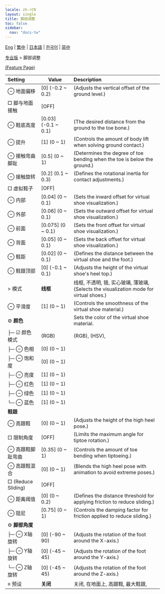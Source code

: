 ```yaml
---
locale: zh-rCN
layout: single
title: 脚部调整
toc: false
sidebar:
  nav: "docs-tw"
---
```

[Eng](/dancexr/menu/2025.4/actor/feet_adjustment) | [繁中](/tw/dancexr/menu/2025.4/actor/feet_adjustment) | [日本語](/jp/dancexr/menu/2025.4/actor/feet_adjustment) | [한국어](/kr/dancexr/menu/2025.4/actor/feet_adjustment) | [简中](/zh/dancexr/menu/2025.4/actor/feet_adjustment)

[专业版](../menu#专业版) > 脚部调整



[(Feature Page)](/zh/dancexr/features/feet_adjustment)

| Setting | Value | Description |
| :--- | --- | :--- |
|  ⊖ 地面偏移| [0] (-0.2 ~ 0.2) | (Adjusts the vertical offset of the ground level.)
|  □ 脚与地面接触| [OFF] | 
|  ⊖ 鞋底高度| [0.03] (-0.1 ~ 0.1) | (The desired distance from the ground to the toe bone.)
|  ⊖ 提升| [1] (0 ~ 1) | (Controls the amount of body lift when solving ground contact.)
|  ⊖ 接触弯曲脚趾| [0.5] (0 ~ 1) | (Determines the degree of toe bending when the toe is below the ground.)
|  ⊖ 接触旋转| [0.2] (0.1 ~ 0.3) | (Defines the rotational inertia for contact adjustments.)
|  □ 虚拟鞋子| [OFF] | 
|  ⊖ 内部| [0.04] (0 ~ 0.1) | (Sets the inward offset for virtual shoe visualization.)
|  ⊖ 外部| [0.06] (0 ~ 0.1) | (Sets the outward offset for virtual shoe visualization.)
|  ⊖ 前面| [0.075] (0 ~ 0.1) | (Sets the front offset for virtual shoe visualization.)
|  ⊖ 背面| [0.05] (0 ~ 0.1) | (Sets the back offset for virtual shoe visualization.)
|  ⊖ 鞋距| [0.02] (0 ~ 0.1) | (Defines the distance between the virtual shoe and the foot.)
|  ⊖ 鞋跟顶部| [0] (-0.1 ~ 0.1) | (Adjusts the height of the virtual shoe's heel top.)
|  > 模式| **线框** | 线框, 不透明, 铬, 实心玻璃, 薄玻璃, <br/>(Selects the visualization mode for virtual shoes.) |
|  ⊖ 平滑度| [1] (0 ~ 1) | (Controls the smoothness of the virtual shoe material.)
|  ⚙️ <b>颜色</b>| | Sets the color of the virtual shoe material.
| ├─ ☑ 颜色模式| (RGB) | (RGB), (HSV), 
| ├─ ⊖ 色相| [0] (0 ~ 1) | 
| ├─ ⊖ 饱和度| [0] (0 ~ 1) | 
| ├─ ⊖ 亮度| [1] (0 ~ 1) | 
| ├─ ⊖ 红色| [1] (0 ~ 1) | 
| ├─ ⊖ 绿色| [1] (0 ~ 1) | 
| └─ ⊖ 蓝色| [1] (0 ~ 1) | 
|  <b>鞋跟</b>|| 
|  ⊖ 高跟鞋| [0] (0 ~ 1) | (Adjusts the height of the high heel pose.)
|  □ 限制角度| [OFF] | (Limits the maximum angle for tiptoe rotation.)
|  ⊖ 高跟鞋脚趾弯曲| [0.35] (0 ~ 1) | (Controls the amount of toe bending when tiptoeing.)
|  ⊖ 高跟鞋混合| [0] (0 ~ 1) | (Blends the high heel pose with animation to avoid extreme poses.)
|  □ (Reduce Sliding)| [OFF] | 
|  ⊖ 距离阈值| [0] (0 ~ 0.2) | (Defines the distance threshold for applying friction to reduce sliding.)
|  ⊖ 阻尼| [0.75] (0 ~ 1) | (Controls the damping factor for friction applied to reduce sliding.)
|  ⚙️ <b>脚部角度</b>| | 
| ├─ ⊖ X轴旋转| [0] (-90 ~ 90) | (Adjusts the rotation of the foot around the X-axis.)
| ├─ ⊖ Y轴旋转| [0] (-45 ~ 45) | (Adjusts the rotation of the foot around the Y-axis.)
| └─ ⊖ Z轴旋转| [0] (-45 ~ 45) | (Adjusts the rotation of the foot around the Z-axis.)
|  ≡ 预设| **关闭** | 关闭, 在地面上, 高跟鞋, 最大鞋跟,  |

